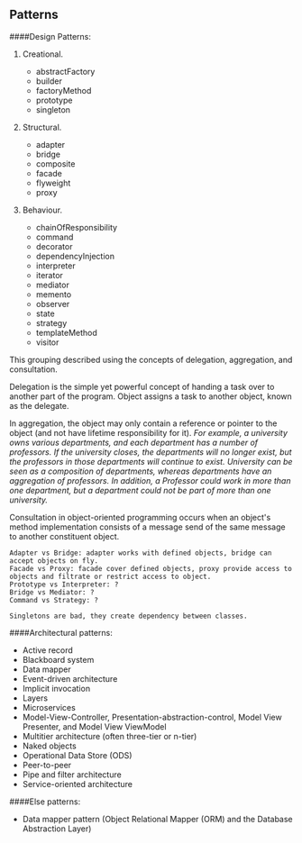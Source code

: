 Patterns
-

####Design Patterns:

1. Creational.

    * abstractFactory
    * builder
    * factoryMethod
    * prototype
    * singleton

2. Structural.

    * adapter
    * bridge
    * composite
    * facade
    * flyweight
    * proxy

3. Behaviour.

    * chainOfResponsibility
    * command
    * decorator
    * dependencyInjection
    * interpreter
    * iterator
    * mediator
    * memento
    * observer
    * state
    * strategy
    * templateMethod
    * visitor

This grouping described using the concepts of delegation, aggregation, and consultation.

Delegation is the simple yet powerful concept of handing a task over to another part of the program.
Object assigns a task to another object, known as the delegate.

In aggregation, the object may only contain a reference or pointer to the object
(and not have lifetime responsibility for it).
<i>
For example, a university owns various departments, and each department has a number of professors.
If the university closes, the departments will no longer exist,
but the professors in those departments will continue to exist.
University can be seen as a composition of departments,
whereas departments have an aggregation of professors.
In addition, a Professor could work in more than one department,
but a department could not be part of more than one university.
</i>

Consultation in object-oriented programming occurs when an object's method implementation consists
of a message send of the same message to another constituent object.

````
Adapter vs Bridge: adapter works with defined objects, bridge can accept objects on fly.
Facade vs Proxy: facade cover defined objects, proxy provide access to objects and filtrate or restrict access to object.
Prototype vs Interpreter: ?
Bridge vs Mediator: ?
Command vs Strategy: ?

Singletons are bad, they create dependency between classes.
````

####Architectural patterns:

* Active record
* Blackboard system
* Data mapper
* Event-driven architecture
* Implicit invocation
* Layers
* Microservices
* Model-View-Controller, Presentation-abstraction-control, Model View Presenter, and Model View ViewModel
* Multitier architecture (often three-tier or n-tier)
* Naked objects
* Operational Data Store (ODS)
* Peer-to-peer
* Pipe and filter architecture
* Service-oriented architecture

####Else patterns:

* Data mapper pattern (Object Relational Mapper (ORM) and the Database Abstraction Layer)
